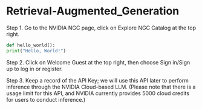 # Retrieval-Augmented_Generation

Step 1. Go to the NVIDIA NGC page, click on Explore NGC Catalog at the top right.

```python
def hello_world():
print("Hello, World!")
```

Step 2. Click on Welcome Guest at the top right, then choose Sign in/Sign up to log in or register.

Step 3. Keep a record of the API Key; we will use this API later to perform inference through the NVIDIA Cloud-based LLM. (Please note that there is a usage limit for this API, and NVIDIA currently provides 5000 cloud credits for users to conduct inference.)
